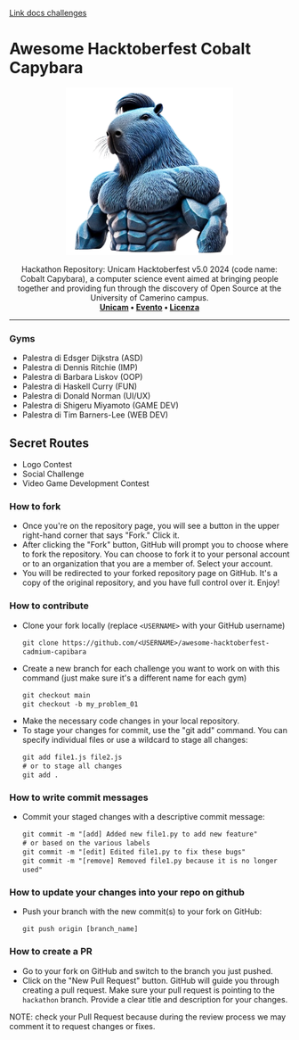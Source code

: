 [Link docs challenges](https://docs.google.com/document/d/1snsqBfRR-UTHfbXY8euCrLMi-uokF9phZtwXvVml5FE/edit)


# Awesome Hacktoberfest Cobalt Capybara
<p align="center">
  <img src=".github/img/cobalt_capybara.png" height="300">
</p>
<p align="center">
Hackathon Repository: Unicam Hacktoberfest v5.0 2024 (code name: Cobalt Capybara), a computer science event aimed at bringing people together and providing fun through the discovery of Open Source at the University of Camerino campus.
  <br>
  <b>
      <a href="https://www.unicam.it/">Unicam</a> • 
      <a href="https://hacktoberfest.com/">Evento</a> • 
      <a href="LICENSE">Licenza</a>
  </b>
</p>

---

### Gyms
- Palestra di Edsger Dijkstra (ASD)
- Palestra di Dennis Ritchie (IMP)
- Palestra di Barbara Liskov (OOP)
- Palestra di Haskell Curry (FUN)
- Palestra di Donald Norman (UI/UX)
- Palestra di Shigeru Miyamoto (GAME DEV)
- Palestra di Tim Barners-Lee (WEB DEV)

## Secret Routes
- Logo Contest
- Social Challenge
- Video Game Development Contest

### How to fork
* Once you're on the repository page, you will see a button in the upper right-hand corner that says "Fork." Click it.
* After clicking the "Fork" button, GitHub will prompt you to choose where to fork the repository. You can choose to fork it to your personal account or to an organization that you are a member of. Select your account.
* You will be redirected to your forked repository page on GitHub. It's a copy of the original repository, and you have full control over it. Enjoy!

### How to contribute
* Clone your fork locally (replace `<USERNAME>` with your GitHub username)
  ```
  git clone https://github.com/<USERNAME>/awesome-hacktoberfest-cadmium-capibara
  ```
* Create a new branch for each challenge you want to work on with this command (just make sure it's a different name for each gym)
  ```
  git checkout main
  git checkout -b my_problem_01
  ```
* Make the necessary code changes in your local repository.
* To stage your changes for commit, use the "git add" command. You can specify individual files or use a wildcard to stage all changes:
  ```
  git add file1.js file2.js
  # or to stage all changes
  git add .
  ```

### How to write commit messages
* Commit your staged changes with a descriptive commit message:
  ```
  git commit -m "[add] Added new file1.py to add new feature"
  # or based on the various labels
  git commit -m "[edit] Edited file1.py to fix these bugs"
  git commit -m "[remove] Removed file1.py because it is no longer used"
  ```

### How to update your changes into your repo on github
* Push your branch with the new commit(s) to your fork on GitHub:
  ```
  git push origin [branch_name]
  ```

### How to create a PR
* Go to your fork on GitHub and switch to the branch you just pushed.
* Click on the "New Pull Request" button. GitHub will guide you through creating a pull request. Make sure your pull request is pointing to the `hackathon` branch. Provide a clear title and description for your changes.

NOTE: check your Pull Request because during the review process we may comment it to request changes or fixes.
